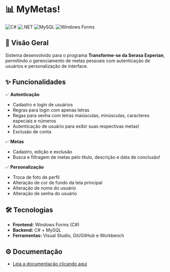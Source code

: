 ﻿# 📊 MyMetas! 

<p >
  <img src="https://img.shields.io/badge/C%23-239120?style=for-the-badge&logo=c-sharp&logoColor=white" alt="C#">
  <img src="https://img.shields.io/badge/.NET-512BD4?style=for-the-badge&logo=dotnet&logoColor=white" alt=".NET">
  <img src="https://img.shields.io/badge/MySQL-4479A1?style=for-the-badge&logo=mysql&logoColor=white" alt="MySQL">
  <img src="https://img.shields.io/badge/Windows%20Forms-0078D6?style=for-the-badge&logo=windows&logoColor=white" alt="Windows Forms">
</p>

## 📌 Visão Geral  
Sistema desenvolvido para o programa **Transforme-se da Serasa Experian**, permitindo o gerenciamento de metas pessoais com autenticação de usuários e personalização de interface.  

## ✨ Funcionalidades  
✅ **Autenticação**  
- Cadastro e login de usuários
- Regras para login com apenas letras
- Regas para senha com letras maiúsculas, minúsculas, caracteres especiais e números
- Autenticação de usuário para exibir suas respectivas metas!  
- Exclusão de conta  

✅ **Metas**  
- Cadastro, edição e exclusão  
- Busca e filtragem  de metas pelo título, descrição e data de conclusão!

✅ **Personalização**  
- Troca de foto de perfil  
- Alteração de cor de fundo da tela principal
- Alteração de nome do usuário
- Alteração de senha do usuário

## 🛠️ Tecnologias  
- **Frontend:** Windows Forms (C#)  
- **Backend:** C# + MySQL  
- **Ferramentas:** Visual Studio, Git/GitHub e Workbench 

## ⚙️ Documentação 
- [Leia a documentação clicando aqui](Assets/docs/documentacao-MyMetas.pdf)